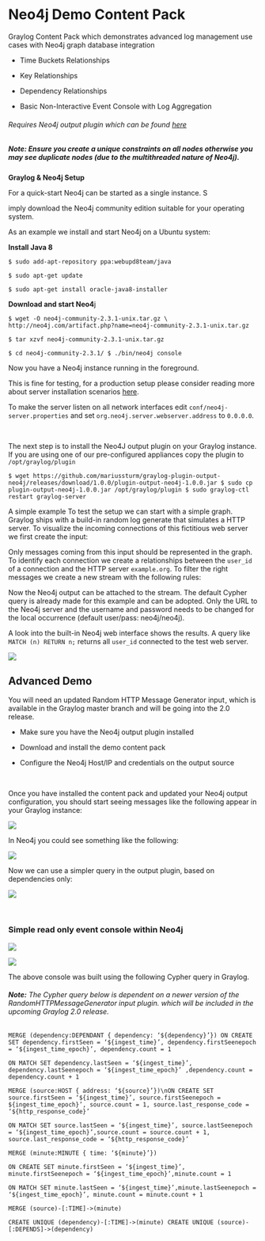 Neo4j Demo Content Pack
=======================

Graylog Content Pack which demonstrates advanced log management use cases with
Neo4j graph database integration

-   Time Buckets Relationships

-   Key Relationships

-   Dependency Relationships

-   Basic Non-Interactive Event Console with Log Aggregation

###### Requires Neo4j output plugin which can be found [here](<https://marketplace.graylog.org/addons/06bf2e54-1174-4480-9ec6-0e15e3413baf>)

##### **Note:** Ensure you create a unique constraints on all nodes otherwise you may see duplicate nodes (due to the multithreaded nature of Neo4j).

**Graylog & Neo4j Setup**

For a quick-start Neo4j can be started as a single instance. S

imply download the Neo4j community edition suitable for your operating system.

As an example we install and start Neo4j on a Ubuntu system:

**Install Java 8**

`$ sudo add-apt-repository ppa:webupd8team/java`

`$ sudo apt-get update`

`$ sudo apt-get install oracle-java8-installer`

**Download and start Neo4**j

`$ wget -O neo4j-community-2.3.1-unix.tar.gz \
http://neo4j.com/artifact.php?name=neo4j-community-2.3.1-unix.tar.gz`

`$ tar xzvf neo4j-community-2.3.1-unix.tar.gz`

`$ cd neo4j-community-2.3.1/ $ ./bin/neo4j console`

Now you have a Neo4j instance running in the foreground.

This is fine for testing, for a production setup please consider reading more
about server installation scenarios
[here](<http://neo4j.com/docs/stable/server-installation.html>).

To make the server listen on all network interfaces edit
`conf/neo4j-server.properties` and set `org.neo4j.server.webserver.address` to
`0.0.0.0`.

 

The next step is to install the Neo4J output plugin on your Graylog instance. If
you are using one of our pre-configured appliances copy the plugin to
`/opt/graylog/plugin`

`$ wget
https://github.com/mariussturm/graylog-plugin-output-neo4j/releases/download/1.0.0/plugin-output-neo4j-1.0.0.jar
$ sudo cp plugin-output-neo4j-1.0.0.jar /opt/graylog/plugin $ sudo graylog-ctl
restart graylog-server`

A simple example To test the setup we can start with a simple graph. Graylog
ships with a build-in random log generate that simulates a HTTP server. To
visualize the incoming connections of this fictitious web server we first create
the input:

Only messages coming from this input should be represented in the graph. To
identify each connection we create a relationships between the `user_id` of a
connection and the HTTP server `example.org`. To filter the right messages we
create a new stream with the following rules:

Now the Neo4j output can be attached to the stream. The default Cypher query is
already made for this example and can be adopted. Only the URL to the Neo4j
server and the username and password needs to be changed for the local
occurrence (default user/pass: neo4j/neo4j).

A look into the built-in Neo4j web interface shows the results. A query like
`MATCH (n) RETURN n;` returns all `user_id` connected to the test web server.

![](<images/simple-dependency-chart.png>)

Advanced Demo
-------------

You will need an updated Random HTTP Message Generator input , which is
available in the Graylog master branch and will be going into the 2.0 release.

-   Make sure you have the Neo4j output plugin installed

-   Download and install the demo content pack

-   Configure the Neo4j Host/IP and credentials on the output source

 

Once you have installed the content pack and updated your Neo4j output
configuration, you should start seeing messages like the following appear in
your Graylog instance:

![](<images/new-random-http-message-generator.png>)

In Neo4j you could see something like the following:

![](<images/time-bucket-graph.png>)

Now we can use a simpler query in the output plugin, based on dependencies only:

![](<images/dependency-graph.png>)

 

### Simple read only event console within Neo4j

![](<images/neo4j-event-console.png>)

![](<images/neo4j-event-console-2.png>)

The above console was built using the following Cypher query in Graylog.

###### **Note:** The Cypher query below is dependent on a newer version of the RandomHTTPMessageGenerator input plugin. which will be included in the upcoming Graylog 2.0 release.

`MERGE (dependency:DEPENDANT { dependency: ‘${dependency}’}) ON CREATE SET
dependency.firstSeen = ‘${ingest_time}’, dependency.firstSeenepoch =
‘${ingest_time_epoch}’, dependency.count = 1`

`ON MATCH SET dependency.lastSeen = ‘${ingest_time}’, dependency.lastSeenepoch =
‘${ingest_time_epoch}’ ,dependency.count = dependency.count + 1`

`MERGE (source:HOST { address: ‘${source}’})\nON CREATE SET source.firstSeen =
‘${ingest_time}’, source.firstSeenepoch = ${ingest_time_epoch}’, source.count =
1, source.last_response_code = ‘${http_response_code}’`

`ON MATCH SET source.lastSeen = ‘${ingest_time}’, source.lastSeenepoch =
‘${ingest_time_epoch}’,source.count = source.count + 1,
source.last_response_code = ‘${http_response_code}’`

`MERGE (minute:MINUTE { time: ‘${minute}’})`

`ON CREATE SET minute.firstSeen = ‘${ingest_time}’, minute.firstSeenepoch =
‘${ingest_time_epoch}’,minute.count = 1`

`ON MATCH SET minute.lastSeen = ‘${ingest_time}’,minute.lastSeenepoch =
‘${ingest_time_epoch}’, minute.count = minute.count + 1`

`MERGE (source)-[:TIME]->(minute)`

`CREATE UNIQUE (dependency)-[:TIME]->(minute) CREATE UNIQUE
(source)-[:DEPENDS]->(dependency)`
